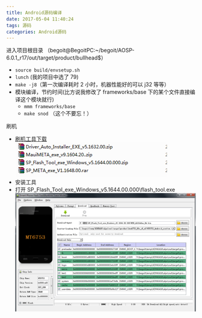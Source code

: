 ```yaml
---
title: Android源码编译
date: 2017-05-04 11:40:24
tags: 源码
categories: Android源码
---
```


进入项目根目录 （begoit@BegoitPC:~/begoit/AOSP-6.0.1_r17/out/target/product/bullhead$）
- `source build/envsetup.sh`
- `lunch` (我的项目中选了 79)
- `make -j8`（第一次编译耗时 2 小时，机器性能好的可以 j32 等等）
- 模块编译，节约时间(比方说我修改了 frameworks/base 下的某个文件直接编译这个模块就行)
  - `mmm frameworks/base`
  - `make snod` （这个不要忘！）

刷机
- [刷机工具下载](https://share.weiyun.com/aef417d93a44dce31802087732ac4d8b)
![4个刷机工具](/img/刷机工具.png)
- 安装工具
- 打开 SP_Flash_Tool_exe_Windows_v5.1644.00.000\flash_tool.exe
![flash_tool](/img/flash_tool.png)